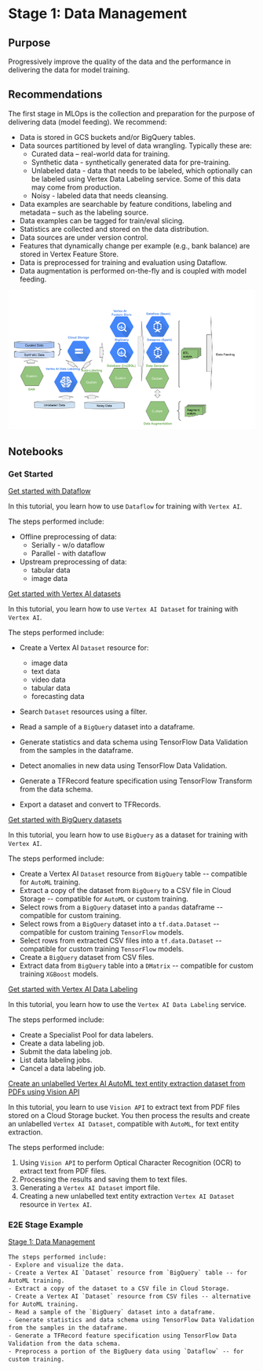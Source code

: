 # Stage 1: Data Management

## Purpose

Progressively improve the quality of the data and the performance in delivering the data for model training.

## Recommendations  

The first stage in MLOps is the collection and preparation for the purpose of delivering data (model feeding). We recommend:

- Data is stored in GCS buckets and/or BigQuery tables. 
- Data sources partitioned by level of data wrangling. Typically these are:
  - Curated data – real-world data for training.
  - Synthetic data - synthetically generated data for pre-training. 
  - Unlabeled data - data that needs to be labeled, which optionally can be labeled using Vertex Data Labeling service. Some of this data may come from production.
  - Noisy - labeled data that needs cleansing.
- Data examples are searchable by feature conditions, labeling and metadata – such as the labeling source.
- Data examples can be tagged for train/eval slicing.
- Statistics are collected and stored on the data distribution.
- Data sources are under version control.
- Features that dynamically change per example (e.g., bank balance) are stored in Vertex Feature Store.
- Data is preprocessed for training and evaluation using Dataflow.
- Data augmentation is performed on-the-fly and is coupled with model feeding.

<img src='stage1v2.png'>

## Notebooks

### Get Started

[Get started with Dataflow](get_started_dataflow.ipynb)

In this tutorial, you learn how to use `Dataflow` for training with `Vertex AI`.

The steps performed include:

- Offline preprocessing of data:
    - Serially - w/o dataflow
    - Parallel - with dataflow
- Upstream preprocessing of data:
    - tabular data
    - image data

[Get started with Vertex AI datasets](get_started_vertex_datasets.ipynb)

In this tutorial, you learn how to use `Vertex AI Dataset` for training with `Vertex AI`.

The steps performed include:

- Create a Vertex AI `Dataset` resource for:
    - image data
    - text data
    - video data
    - tabular data
    - forecasting data


- Search `Dataset` resources using a filter.
- Read a sample of a `BigQuery` dataset into a dataframe.
- Generate statistics and data schema using TensorFlow Data Validation from the samples in the dataframe.
- Detect anomalies in new data using TensorFlow Data Validation.
- Generate a TFRecord feature specification using TensorFlow Transform from the data schema.
- Export a dataset and convert to TFRecords.

[Get started with BigQuery datasets](get_started_bq_datasets.ipynb)

In this tutorial, you learn how to use `BigQuery` as a dataset for training with `Vertex AI`.

The steps performed include:

- Create a Vertex AI `Dataset` resource from `BigQuery` table -- compatible for `AutoML` training.
- Extract a copy of the dataset from `BigQuery` to a CSV file in Cloud Storage -- compatible for `AutoML` or custom training.
- Select rows from a `BigQuery` dataset into a `pandas` dataframe -- compatible for custom training.
- Select rows from a `BigQuery` dataset into a `tf.data.Dataset` -- compatible for custom training `TensorFlow` models.
- Select rows from extracted CSV files into a `tf.data.Dataset` -- compatible for custom training `TensorFlow` models.
- Create a `BigQuery` dataset from CSV files.
- Extract data from `BigQuery` table into a `DMatrix` -- compatible for custom training `XGBoost` models.

[Get started with Vertex AI Data Labeling](get_started_with_data_labeling.ipynb)

In this tutorial, you learn how to use the `Vertex AI Data Labeling` service.

The steps performed include:

- Create a Specialist Pool for data labelers.
- Create a data labeling job.
- Submit the data labeling job.
- List data labeling jobs.
- Cancel a data labeling job.



[Create an unlabelled Vertex AI AutoML text entity extraction dataset from PDFs using Vision API](get_started_with_visionapi_and_vertex_datasets.ipynb)

In this tutorial, you learn to use `Vision API` to extract text from PDF files stored on a Cloud Storage bucket. You then process the results and create an unlabelled `Vertex AI Dataset`, compatible with `AutoML`, for text entity extraction.

The steps performed include:

1. Using `Vision API` to perform Optical Character Recognition (OCR) to extract text from PDF files.
2. Processing the results and saving them to text files.
3. Generating a `Vertex AI Dataset` import file.
4. Creating a new unlabelled text entity extraction `Vertex AI Dataset` resource in `Vertex AI`.


### E2E Stage Example

[Stage 1: Data Management](mlops_data_management.ipynb)


```
The steps performed include:
- Explore and visualize the data.
- Create a Vertex AI `Dataset` resource from `BigQuery` table -- for AutoML training.
- Extract a copy of the dataset to a CSV file in Cloud Storage.
- Create a Vertex AI `Dataset` resource from CSV files -- alternative for AutoML training.
- Read a sample of the `BigQuery` dataset into a dataframe.
- Generate statistics and data schema using TensorFlow Data Validation from the samples in the dataframe.
- Generate a TFRecord feature specification using TensorFlow Data Validation from the data schema.
- Preprocess a portion of the BigQuery data using `Dataflow` -- for custom training.
```
